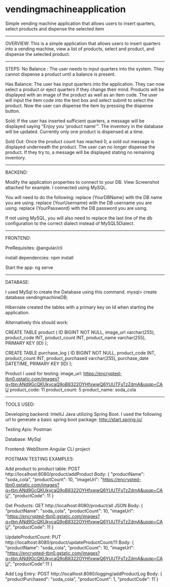 # vendingmachineapplication
Simple vending machine application that allows users to insert quarters, select products and dispense the selected item

_________________________________________________________________________________________

OVERVIEW:
This is a simple application that allows users to insert quarters into a vending machine, view a list of products, select and product, and dispense the selected product.

_________________________________________________________________________________________


STEPS:
No Balance : The user needs to input quarters into the system. They cannot dispense a product until a balance is present. 

Has Balance: The user has input quarters into the application. They can now select a product or eject quarters if they change their mind. 
Products will be displayed with an image of the product as well as an item code. 
The user will input the item code into the text box and select submit to select the product. 
Now the user can dispense the item by pressing the dispense button. 

Sold:
If the user has inserted sufficient quarters, a message will be displayed saying "Enjoy you 'product name'".
The inventory in the database will be updated. Currently only one product is dispensed at a time. 

Sold Out:
Once the product count has reached 0, a sold out message is displayed underneath the product. The user can no longer dispense the product. If they try to, a message will be displayed stating no remaining inventory.

_________________________________________________________________________________________

BACKEND:

Modify the application properties to connect to your DB. View Screenshot attached for example.
I connected using MySQL. 

You will need to do the following: 
replace {YourDBName} with the DB name you are using.
replace {YourUsername} with the DB username you are using.
replace {YourPassword} with the DB password you are using.

If not using MySQL, you will also need to replace the last line of the db configuration to the correct dialect instead of MySQL5Dialect.

_________________________________________________________________________________________

FRONTEND: 

PreRequisites: @angular/cli

install dependencies:
npm install

Start the app:
ng serve

_________________________________________________________________________________________

DATABASE:

I used MySql to create the Database using this command. 
mysql> create database vendingmachineDB;

Hibernate created the tables with a primary key on Id when starting the application. 

Alternatively this should work:


CREATE TABLE product (
    ID BIGINT NOT NULL,
    image_url varchar(255),
    product_code INT,
    product_count INT,
    product_name varchar(255),
    PRIMARY KEY (ID)
);

CREATE TABLE purchase_log (
    ID BIGINT NOT NULL,
    product_code INT,
    product_count INT,
    product_purchased varchar(255),
    purchase_date DATETIME,
    PRIMARY KEY (ID)
);

Product I used for testing:
image_url: https://encrypted-tbn0.gstatic.com/images?q=tbn:ANd9GcQKUkycaQ9oB8322OYHfxwwQ6YUUTFsTzZdmA&usqp=CAU
product_code: 11
product_count: 5
product_name: soda_cola

_________________________________________________________________________________________

TOOLS USED: 

Developing backend:
IntelliJ
Java utilizing Spring Boot.
I used the following url to generate a basic spring boot package: http://start.spring.io/

Testing Apis:
Postman

Database:
MySql

Frontend:
WebStorm
Angular CLI project 


POSTMAN TESTING EXAMPLES:

Add product to product table:
POST http://localhost:8080/product/addProduct
Body:
{
    "productName": "soda_cola",
    "productCount": 10,
    "imageUrl": "https://encrypted-tbn0.gstatic.com/images?q=tbn:ANd9GcQKUkycaQ9oB8322OYHfxwwQ6YUUTFsTzZdmA&usqp=CAU",
    "productCode": 11
}

Get Products:
GET http://localhost:8080/product/all
JSON Body:
{
    "productName": "soda_cola",
    "productCount": 10,
    "imageUrl": "https://encrypted-tbn0.gstatic.com/images?q=tbn:ANd9GcQKUkycaQ9oB8322OYHfxwwQ6YUUTFsTzZdmA&usqp=CAU",
    "productCode": 11
}

UpdateProductCount:
PUT http://localhost:8080/product/updateProductCount/11
Body:
{
    "productName": "soda_cola",
    "productCount": 10,
    "imageUrl": "https://encrypted-tbn0.gstatic.com/images?q=tbn:ANd9GcQKUkycaQ9oB8322OYHfxwwQ6YUUTFsTzZdmA&usqp=CAU",
    "productCode":11
}

Add Log Entry:
POST http://localhost:8080/logging/addProductLog
Body:
{
    "productPurchased": "soda_cola",
    "productCount": 1,
    "productCode": 11
}






